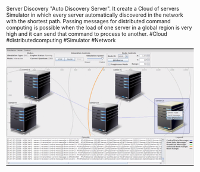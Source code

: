Server Discovery
"Auto Discovery Server". It create a Cloud of servers Simulator in which every server automatically discovered in the network with the shortest path. Passing messages for distributed command computing is possible when the load of one server in a global region is very high and it can send that command to process to another. #Cloud #distributedcomputing #Simulator #Network

[![Watch the video](screenshot.png)](videoshot.mkv)
